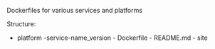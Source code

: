 Dockerfiles for various services and platforms

Structure:

- platform
	-service-name_version
		- Dockerfile
        	- README.md
        	- site 

